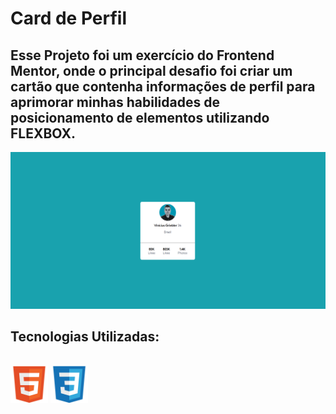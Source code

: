 # Card de Perfil

## Esse Projeto foi um exercício do Frontend Mentor, onde o principal desafio foi criar um cartão que contenha informações de perfil para aprimorar minhas habilidades de posicionamento de elementos utilizando FLEXBOX.




![Visual do Layout](src/img/img-readme.png)


## Tecnologias Utilizadas:

<div style="display: inline_block"><br>
    <img align="center" alt="icone-HTML" height="60" width="60" src="https://raw.githubusercontent.com/devicons/devicon/master/icons/html5/html5-original.svg">
     <img align="center" alt="icone-CSS" height="60" width="60" src="https://raw.githubusercontent.com/devicons/devicon/master/icons/css3/css3-original.svg">
    
